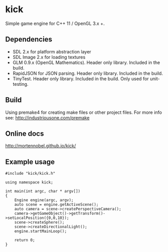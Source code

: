 kick
====

Simple game engine for C++ 11 / OpenGL 3.x +.

## Dependencies

 - SDL 2.x for platform abstraction layer
 - SDL Image 2.x for loading textures
 - GLM  0.9.x (OpenGL Mathematics). Header only library. Included in the build.
 - RapidJSON for JSON parsing. Header only library. Included in the build.
 - TinyTest. Header only library. Included in the build. Only used for unit-testing.

## Build
Using premake4 for creating make files or other project files. For more info see:
http://industriousone.com/premake

## Online docs
http://mortennobel.github.io/kick/

## Example usage
    #include "kick/kick.h"
    
    using namespace kick;
    
    int main(int argc, char * argv[])
    {
        Engine engine(argc, argv);
        auto scene = engine.getActiveScene();
        auto camera = scene->createPerspectiveCamera();
        camera->getGameObject()->getTransform()->setLocalPosition({0,0,10});
        scene->createSphere();
        scene->createDirectionalLight();
        engine.startMainLoop();
    
        return 0;
    }
